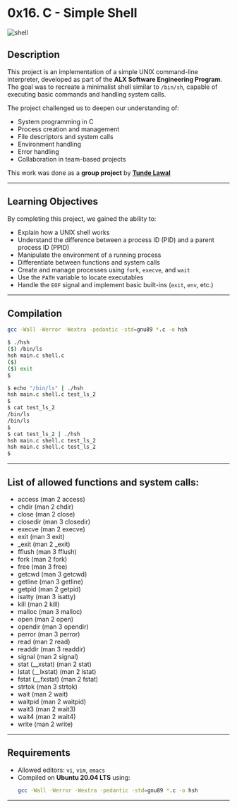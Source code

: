 # 0x16. C - Simple Shell




![shell](https://github.com/user-attachments/assets/0407a16d-8bd6-498b-a9e9-85052f854f67)

## Description
This project is an implementation of a simple UNIX command-line interpreter, developed as part of the **ALX Software Engineering Program**.  
The goal was to recreate a minimalist shell similar to `/bin/sh`, capable of executing basic commands and handling system calls.  

The project challenged us to deepen our understanding of:
- System programming in C
- Process creation and management
- File descriptors and system calls
- Environment handling
- Error handling
- Collaboration in team-based projects

This work was done as a **group project** by **[Tunde Lawal](https://github.com/Lawaltunde/)**

---

## Learning Objectives
By completing this project, we gained the ability to:
- Explain how a UNIX shell works
- Understand the difference between a process ID (PID) and a parent process ID (PPID)
- Manipulate the environment of a running process
- Differentiate between functions and system calls
- Create and manage processes using `fork`, `execve`, and `wait`
- Use the `PATH` variable to locate executables
- Handle the `EOF` signal and implement basic built-ins (`exit`, `env`, etc.)

---

## Compilation

```bash
gcc -Wall -Werror -Wextra -pedantic -std=gnu89 *.c -o hsh

$ ./hsh
($) /bin/ls
hsh main.c shell.c
($)
($) exit
$

$ echo "/bin/ls" | ./hsh
hsh main.c shell.c test_ls_2
$
$ cat test_ls_2
/bin/ls
/bin/ls
$
$ cat test_ls_2 | ./hsh
hsh main.c shell.c test_ls_2
hsh main.c shell.c test_ls_2
$

```
---

## List of allowed functions and system calls:
- access (man 2 access)
- chdir (man 2 chdir)
- close (man 2 close)
- closedir (man 3 closedir)
- execve (man 2 execve)
- exit (man 3 exit)
- _exit (man 2 _exit)
- fflush (man 3 fflush)
- fork (man 2 fork)
- free (man 3 free)
- getcwd (man 3 getcwd)
- getline (man 3 getline)
- getpid (man 2 getpid)
- isatty (man 3 isatty)
- kill (man 2 kill)
- malloc (man 3 malloc)
- open (man 2 open)
- opendir (man 3 opendir)
- perror (man 3 perror)
- read (man 2 read)
- readdir (man 3 readdir)
- signal (man 2 signal)
- stat (__xstat) (man 2 stat)
- lstat (__lxstat) (man 2 lstat)
- fstat (__fxstat) (man 2 fstat)
- strtok (man 3 strtok)
- wait (man 2 wait)
- waitpid (man 2 waitpid)
- wait3 (man 2 wait3)
- wait4 (man 2 wait4)
- write (man 2 write)

---
## Requirements
- Allowed editors: `vi`, `vim`, `emacs`
- Compiled on **Ubuntu 20.04 LTS** using:
  ```bash
  gcc -Wall -Werror -Wextra -pedantic -std=gnu89 *.c -o hsh

---
